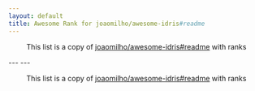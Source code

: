 ```yaml
---
layout: default
title: Awesome Rank for joaomilho/awesome-idris#readme
---
```


<p align="center">
	This list is a copy of <a href="https://github.com/joaomilho/awesome-idris#readme">joaomilho/awesome-idris#readme</a> with ranks
</p>
---
---
<p align="center">
	This list is a copy of <a href="https://github.com/joaomilho/awesome-idris#readme">joaomilho/awesome-idris#readme</a> with ranks
</p>
